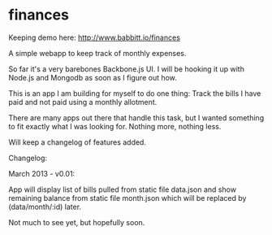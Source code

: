 finances
========

Keeping demo here: http://www.babbitt.io/finances

A simple webapp to keep track of monthly expenses.  

So far it's a very barebones Backbone.js UI.  I will be hooking it up with Node.js and Mongodb as soon as I figure out how. 

This is an app I am building for myself to do one thing:  Track the bills I have paid and not paid using a monthly allotment. 

There are many apps out there that handle this task, but I wanted something to fit exactly what I was looking for.  Nothing more, nothing less.  

Will keep a changelog of features added.  

Changelog:

March 2013 - v0.01:

App will display list of bills pulled from static file data.json and show remaining balance from static file month.json which will be replaced by (data/month/:id) later.

Not much to see yet, but hopefully soon.
